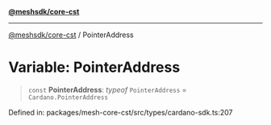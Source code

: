 [**@meshsdk/core-cst**](../README.md)

***

[@meshsdk/core-cst](../globals.md) / PointerAddress

# Variable: PointerAddress

> `const` **PointerAddress**: *typeof* `PointerAddress` = `Cardano.PointerAddress`

Defined in: packages/mesh-core-cst/src/types/cardano-sdk.ts:207
